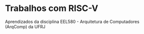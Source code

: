 # Trabalhos com RISC-V

Aprendizados da disciplina EEL580 - Arquitetura de Computadores (ArqComp) da UFRJ
